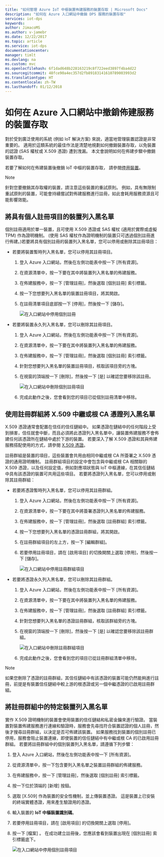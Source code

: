 ```yaml
---
title: "如何管理 Azure IoT 中樞裝置佈建服務的裝置存取 | Microsoft Docs"
description: "如何在 Azure 入口網站中撤銷 DPS 服務的裝置存取"
services: iot-dps
keywords: 
author: JimacoMS
ms.author: v-jamebr
ms.date: 12/22/2017
ms.topic: article
ms.service: iot-dps
documentationcenter: 
manager: timlt
ms.devlang: na
ms.custom: mvc
ms.openlocfilehash: 6f1dad648b228163219c8f722eed3897f4ba4d22
ms.sourcegitcommit: 48fce90a4ec357d2fb89183141610789003993d2
ms.translationtype: HT
ms.contentlocale: zh-TW
ms.lasthandoff: 01/12/2018
---
```

# <a name="how-to-revoke-device-access-to-your-provisioning-service-in-the-azure-portal"></a>如何在 Azure 入口網站中撤銷佈建服務的裝置存取

對於受到廣泛使用的系統 (例如 IoT 解決方案) 來說，適當地管理裝置認證是非常重要的。 適用於這類系統的最佳作法是清楚地規劃如何撤銷裝置存取，以免裝置的認證 (SAS 權杖或 X.509 憑證) 遭到洩漏。 本文會說明如何在佈建步驟中撤銷裝置存取。

若要了解如何在佈建裝置後撤銷 IoT 中樞的裝置存取， 請參閱[停用裝置](https://docs.microsoft.com/azure/iot-hub/iot-hub-devguide-identity-registry#disable-devices)。

> [!NOTE] 
> 針對您要撤銷其存取權的裝置，請注意這些裝置的重試原則。 例如，具有無限制重試原則的裝置，可能會持續嘗試對佈建服務進行註冊，如此會耗用服務資源且可能影響效能。

## <a name="blacklist-devices-with-an-individual-enrollment-entry"></a>將具有個人註冊項目的裝置列入黑名單

個別註冊適用於單一裝置，且可使用 X.509 憑證或 SAS 權杖 (適用於實際或虛擬 TPM) 作為證明機制。 (使用 SAS 權杖作為證明機制的裝置只可透過個別註冊進行佈建。)若要將具有個別註冊的裝置列入黑名單，您可以停用或刪除其註冊項目： 

- 若要將裝置暫時列入黑名單，您可以停用其註冊項目。 

    1. 登入 Azure 入口網站，然後在左側功能表中按一下 [所有資源]。
    2. 在資源清單中，按一下要在其中將裝置列入黑名單的佈建服務。
    3. 在佈建服務中，按一下 [管理註冊]，然後選取 [個別註冊] 索引標籤。
    4. 按一下您想要列入黑名單的裝置註冊項目，將其開啟。 
    5. 在註冊清單項目底部按一下 [停用]，然後按一下 [儲存]。  

        ![在入口網站中停用個別註冊](./media/how-to-revoke-device-access-portal/disable-individual-enrollment.png)
    
- 若要將裝置永久列入黑名單，您可以刪除其註冊項目。

    1. 登入 Azure 入口網站，然後在左側功能表中按一下 [所有資源]。
    2. 在資源清單中，按一下要在其中將裝置列入黑名單的佈建服務。
    3. 在佈建服務中，按一下 [管理註冊]，然後選取 [個別註冊] 索引標籤。
    4. 針對您想要列入黑名單的裝置註冊項目，核取該項目旁的方塊。 
    5. 在視窗的頂端按一下 [刪除]，然後按一下 [是] 以確認您要移除該註冊。 

        ![在入口網站中刪除個別註冊項目](./media/how-to-revoke-device-access-portal/delete-individual-enrollment.png)
    
    6. 完成此動作之後，您會看到您的項目已從個別註冊清單中移除。  

## <a name="blacklist-an-x509-intermediate-or-root-ca-certificate-using-an-enrollment-group"></a>使用註冊群組將 X.509 中繼或根 CA 憑證列入黑名單

X.509 憑證通常會配置在信任的信任鏈結中。 如果憑證在鏈結中的任何階段上受到損害，信任就會中斷，而且必須將此憑證列入黑名單中，讓裝置佈建服務不會佈建任何該憑證所在鏈結中處於下游的裝置。 若要深入了解 X.509 憑證和其與佈建服務搭配使用的方式，請參閱 [X.509 憑證](./concepts-security.md#x509-certificates)。 

註冊群組是裝置的項目，這些裝置會共用由相同中繼或根 CA 所簽署之 X.509 憑證的通用證明機制。 註冊群組項目的設定中會包含與中繼或根 CA 相關聯的 X.509 憑證，以及任何設定值，例如對應項狀態與 IoT 中樞連線，在其信任鏈結中具有該憑證的裝置可共用這些項目。 若要將憑證列入黑名單，您可以停用或刪除其註冊群組：

- 若要將憑證暫時列入黑名單，您可以停用其註冊群組。 

    1. 登入 Azure 入口網站，然後在左側功能表中按一下 [所有資源]。
    2. 在資源清單中，按一下要在其中將簽署憑證列入黑名單的佈建服務。
    3. 在佈建服務中，按一下 [管理註冊]，然後選取 [註冊群組] 索引標籤。
    4. 按一下您想要列入黑名單的憑證註冊群組，將其開啟。
    5. 在註冊群組項目的左上方，按一下 [編輯群組]。
    6. 若要停用註冊項目，請在 [啟用項目] 的切換開關上選取 [停用]，然後按一下 [儲存]。  

        ![在入口網站中停用註冊群組項目](./media/how-to-revoke-device-access-portal/disable-enrollment-group.png)

    
- 若要將憑證永久列入黑名單，您可以刪除其註冊群組。

    1. 登入 Azure 入口網站，然後在左側功能表中按一下 [所有資源]。
    2. 在資源清單中，按一下要在其中將裝置列入黑名單的佈建服務。
    3. 在佈建服務中，按一下 [管理註冊]，然後選取 [註冊群組] 索引標籤。
    4. 針對您想要列入黑名單的憑證註冊群組，核取該群組旁的方塊。 
    5. 在視窗的頂端按一下 [刪除]，然後按一下 [是] 以確認您要移除該註冊群組。 

        ![在入口網站中刪除註冊群組項目](./media/how-to-revoke-device-access-portal/delete-enrollment-group.png)

    6. 完成此動作之後，您會看到您的項目已從註冊群組清單中移除。  

> [!NOTE]
> 如果您刪除了憑證的註冊群組，其信任鏈結中有該憑證的裝置可能仍然能夠進行註冊，前提是有裝置信任鏈結中較上游的根憑證或另一個中繼憑證的已啟用註冊群組。

## <a name="blacklist-specific-devices-in-an-enrollment-group"></a>將註冊群組中的特定裝置列入黑名單

實作 X.509 證明機制的裝置會使用裝置的信任鏈結和私密金鑰來進行驗證。 當裝置對裝置佈建服務進行連線和驗證時，服務會先尋找符合裝置認證的個人註冊，然後才搜尋註冊群組，以決定是否可佈建該裝置。 如果服務找到裝置的個別註冊已停用，服務會阻止裝置連線，即使裝置的信任鏈結中有中繼或根 CA 的已啟用註冊群組。 若要將註冊群組中的個別裝置列入黑名單，請遵循下列步驟：

1. 登入 Azure 入口網站，然後在左側功能表中按一下 [所有資源]。
2. 從資源清單中，按一下包含要列入黑名單之裝置註冊群組的佈建服務。
3. 在佈建服務中，按一下 [管理註冊]，然後選取 [個別註冊] 索引標籤。
4. 按一下位於頂端的 [新增] 按鈕。 
5. 選取 [X.509] 作為裝置的安全性機制，並上傳裝置憑證。 這是裝置上已安裝的終端實體憑證，用來產生驗證用的憑證。
6. 輸入裝置的 **IoT 中樞裝置識別碼**。 
7. 若要停用註冊項目，請在 [啟用項目] 的切換開關上選取 [停用]。 
8. 按一下 [檔案] 。 在成功建立註冊後，您應該會看到裝置出現在 [個別註冊] 索引標籤底下。 

    ![在入口網站中停用個別註冊項目](./media/how-to-revoke-device-access-portal/disable-individual-enrollment.png)




